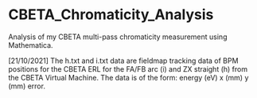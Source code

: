 # CBETA_Chromaticity_Analysis
Analysis of my CBETA multi-pass chromaticity measurement using Mathematica.

[21/10/2021] The h.txt and i.txt data are fieldmap tracking data of BPM positions for the CBETA ERL for the FA/FB arc (i) and ZX straight (h) from the CBETA Virtual Machine. The data is of the form: energy (eV) x (mm) y (mm) error.
